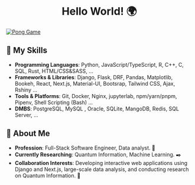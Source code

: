 <div align="center">
  <h1>Hello World! 🌍</h1>
</div> 

[![Pong Game](https://justmrnone.github.io/NeverEndingPong/animation.gif)](https://justmrnone.github.io/NeverEndingPong)


## 🦾 My Skills

- **Programming Languages**: Python, JavaScript/TypeScript, R, C++, C, SQL, Rust, HTML/CSS&SASS, ...
- **Frameworks & Libraries**: Django, Flask, DRF, Pandas, Matplotlib, Bookeh, React, Next.js, Material-UI, Bootsrap, Tailwind CSS, Ajax, Rshiny ...
- **Tools & Platforms**: Git, Docker, Nginx, jupyterlab, npm/yarn/pnpm, Pipenv, Shell Scripting (Bash) ...
- **DMBS**: PostgreSQL, MySQL , Oracle, SQLite, MangoDB, Redis, SQL Server, ...

<!--
Poetry, Jenkins, GitHub Actions, GitLab CI, Kubernetes, AWS.
## 📜 Certifications 

### HarvardX Certifications 

[Kamyar Bashar's HarvardX Certificates.pdf](https://github.com/user-attachments/files/16071887/Kamyar.Bashar.s.HarvardX.Certificates.pdf)

### Other Certifications 

[Kamyar Bashar's Other Certifications.pdf](https://github.com/user-attachments/files/16071910/Kamyar.Bashar.s.Other.Certifications.pdf)
-->

## 🤘 About Me

- **Profession**: Full-Stack Software Engineer, Data analyst. 🔧
- **Currently Researching**: Quantum Information, Machine Learning. ✒️
- **Collaboration Interests**: Developing interactive web applications using Django and Next.js, large-scale data analysis, and conducting research on Quantum Information. 🤝

